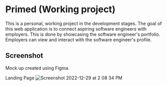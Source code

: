 
# Primed (Working project)
This is a personal, working project in the development stages. The goal of this web application is to connect aspiring software engineers with employers. This is done by showcasing the software engineer's portfolio. Employers can view and interact with the software engineer's profile. 

## Screenshot 

Mock up created using Figma.

Landing Page
![Screenshot 2022-12-29 at 2 08 34 PM](https://user-images.githubusercontent.com/77410880/210015603-5a0198c8-62eb-4f97-b30f-8178b7fa82ea.png)
